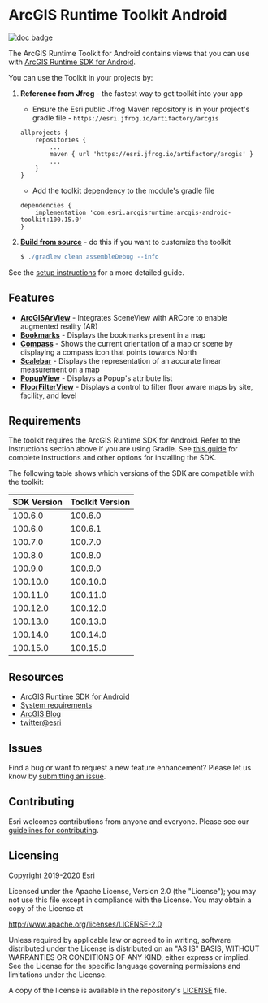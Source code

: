 # ArcGIS Runtime Toolkit Android

[![doc badge](https://img.shields.io/badge/Doc-purple)](Documentation) 

The ArcGIS Runtime Toolkit for Android contains views that you can use with [ArcGIS Runtime SDK for Android](https://developers.arcgis.com/android/).

You can use the Toolkit in your projects by:

1. **Reference from Jfrog** - the fastest way to get toolkit into your app
    * Ensure the Esri public Jfrog Maven repository is in your project's gradle file - `https://esri.jfrog.io/artifactory/arcgis`

    ```
    allprojects {
    	repositories {
    		...
    		maven { url 'https://esri.jfrog.io/artifactory/arcgis' }
    		...
    	}
    }
    ```

    * Add the toolkit dependency to the module's gradle file 

    ```
    dependencies {
    	implementation 'com.esri.arcgisruntime:arcgis-android-toolkit:100.15.0'
    }
    ```

2. **[Build from source](Documentation/setup.md)** - do this if you want to customize the toolkit

    ```groovy
    $ ./gradlew clean assembleDebug --info
    ```

See the [setup instructions](Documentation/setup.md) for a more detailed guide.

## Features

* **[ArcGISArView](Documentation/AugmentedReality)** - Integrates SceneView with ARCore to enable augmented reality (AR)
* **[Bookmarks](Documentation/Bookmarks)** - Displays the bookmarks present in a map
* **[Compass](Documentation/Compass)** -  Shows the current orientation of a map or scene by displaying a compass icon that points towards North
* **[Scalebar](Documentation/Scalebar)** - Displays the representation of an accurate linear measurement on a map
* **[PopupView](Documentation/Popup)** - Displays a Popup's attribute list
* **[FloorFilterView](Documentation/FloorFilterView)** - Displays a control to filter floor aware maps by site, facility, and level

## Requirements

The toolkit requires the ArcGIS Runtime SDK for Android. Refer to the Instructions section above if you are using Gradle.
See [this guide](https://developers.arcgis.com/android/latest/guide/install-and-set-up.htm) for complete instructions and
other options for installing the SDK.

The following table shows which versions of the SDK are compatible with the toolkit:

|  SDK Version  |  Toolkit Version  |
| --- | --- |
| 100.6.0 | 100.6.0 |
| 100.6.0 | 100.6.1 |
| 100.7.0 | 100.7.0 |
| 100.8.0 | 100.8.0 |
| 100.9.0 | 100.9.0 |
| 100.10.0 | 100.10.0 |
| 100.11.0 | 100.11.0 |
| 100.12.0 | 100.12.0 |
| 100.13.0 | 100.13.0 |
| 100.14.0 | 100.14.0 |
| 100.15.0 | 100.15.0 |

## Resources

* [ArcGIS Runtime SDK for Android](https://developers.arcgis.com/android/)
* [System requirements](https://developers.arcgis.com/android/latest/guide/system-requirements.htm)
* [ArcGIS Blog](http://blogs.esri.com/esri/arcgis/)
* [twitter@esri](http://twitter.com/esri)

## Issues

Find a bug or want to request a new feature enhancement? Please let us know by [submitting an issue](https://github.com/Esri/arcgis-runtime-toolkit-android/issues/new).

## Contributing

Esri welcomes contributions from anyone and everyone. Please see our [guidelines for contributing](https://github.com/esri/contributing).

## Licensing

Copyright 2019-2020 Esri

Licensed under the Apache License, Version 2.0 (the "License"); you may not use this file except in compliance with the License. You may obtain a copy of the License at

http://www.apache.org/licenses/LICENSE-2.0

Unless required by applicable law or agreed to in writing, software distributed under the License is distributed on an "AS IS" BASIS, WITHOUT WARRANTIES OR CONDITIONS OF ANY KIND, either express or implied. See the License for the specific language governing permissions and limitations under the License.

A copy of the license is available in the repository's [LICENSE](LICENSE) file.
